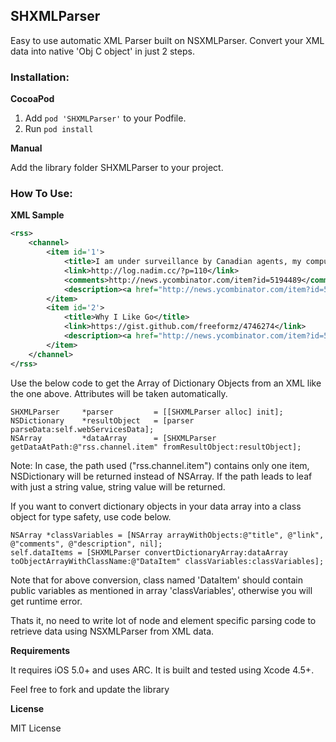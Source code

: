 ## SHXMLParser

Easy to use automatic XML Parser built on NSXMLParser. Convert your XML data into native 'Obj C object' in just 2 steps.

### Installation:

**CocoaPod**

1. Add `pod 'SHXMLParser'` to your Podfile.
2. Run `pod install`

**Manual**

Add the library folder SHXMLParser to your project.

### How To Use:

**XML Sample**
``` xml
<rss>
    <channel>
        <item id='1'>
            <title>I am under surveillance by Canadian agents, my computer has been backdoored</title>
            <link>http://log.nadim.cc/?p=110</link>
            <comments>http://news.ycombinator.com/item?id=5194489</comments>
            <description><a href="http://news.ycombinator.com/item?id=5194489">Comments</a></description>
        </item>
        <item id='2'>
            <title>Why I Like Go</title>
            <link>https://gist.github.com/freeformz/4746274</link>
            <description><a href="http://news.ycombinator.com/item?id=5195257">Comments</a></description>
        </item>
    </channel>
</rss>
```

Use the below code to get the Array of Dictionary Objects from an XML like the one above. 
Attributes will be taken automatically.

``` objc
SHXMLParser		*parser			= [[SHXMLParser alloc] init];
NSDictionary	*resultObject	= [parser parseData:self.webServicesData];
NSArray			*dataArray		= [SHXMLParser getDataAtPath:@"rss.channel.item" fromResultObject:resultObject];
```

Note: In case, the path used ("rss.channel.item") contains only one item, NSDictionary will be returned instead of NSArray. If the path leads to leaf with just a string value,
    string value will be returned.

If you want to convert dictionary objects in your data array into a class object for type safety, use code below.

``` objc
NSArray *classVariables = [NSArray arrayWithObjects:@"title", @"link", @"comments", @"description", nil];
self.dataItems = [SHXMLParser convertDictionaryArray:dataArray toObjectArrayWithClassName:@"DataItem" classVariables:classVariables];
```

Note that for above conversion, class named 'DataItem' should contain public variables as mentioned in array 'classVariables', otherwise you will get runtime error.

Thats it, no need to write lot of node and element specific parsing code to retrieve data using NSXMLParser from XML data.

**Requirements**

It requires iOS 5.0+ and uses ARC. It is built and tested using Xcode 4.5+.

Feel free to fork and update the library

**License**

MIT License
